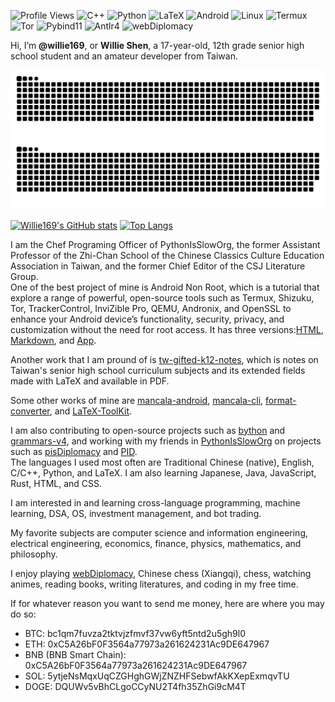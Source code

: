 ![Profile Views](https://komarev.com/ghpvc/?username=Willie169&color=brightgreen&label=Profile+Views&abbreviated=true)
![C++](https://img.shields.io/badge/C++-00599C)
![Python](https://img.shields.io/badge/Python-3776AB)
![LaTeX](https://img.shields.io/badge/LaTeX-008080)
![Android](https://img.shields.io/badge/Android-3DDC84)
![Linux](https://img.shields.io/badge/Linux-FCC624)
![Termux](https://img.shields.io/badge/Termux-000000)
![Tor](https://img.shields.io/badge/Tor-80449C)
![Pybind11](https://img.shields.io/badge/Pybind11-A49B6B)
![Antlr4](https://img.shields.io/badge/Antlr4-ed312f)
![webDiplomacy](https://img.shields.io/badge/webDiplomacy-35781D)

Hi, I’m **@willie169**, or **Willie Shen**, a 17-year-old, 12th grade senior high school student and an amateur developer from Taiwan.

![github contribution grid snake animation](https://raw.githubusercontent.com/Willie169/Willie169/output/github-contribution-grid-snake-dark.svg#gh-dark-mode-only)
![github contribution grid snake animation](https://raw.githubusercontent.com/Willie169/Willie169/output/github-contribution-grid-snake.svg#gh-light-mode-only)

[![Willie169's GitHub stats](https://github-readme-stats.vercel.app/api?username=Willie169)](https://github.com/Willie169/github-readme-stats&show=reviews,discussions_started,discussions_answered,prs_merged,prs_merged_percentage&show_icons=true&theme=transparent)
[![Top Langs](https://github-readme-stats.vercel.app/api/top-langs/?username=Willie169)](https://github.com/Willie169/github-readme-stats&langs_count=10&layout=compact&exclude_repo=temp)

I am the Chef Programing Officer of PythonIsSlowOrg, the former Assistant Professor of the Zhi-Chan School of the Chinese Classics Culture Education Association in Taiwan, and the former Chief Editor of the CSJ Literature Group.<br>
One of the best project of mine is Android Non Root, which is a tutorial that explore a range of powerful, open-source tools such as Termux, Shizuku, Tor, TrackerControl, InviZible Pro, QEMU, Andronix, and OpenSSL to enhance your Android device’s functionality, security, privacy, and customization without the need for root access. It has three versions:[HTML](https://willie169.github.io), [Markdown](https://github.com/Willie169/Android-Non-Root), and [App](https://github.com/Willie169/Android-Non-Root-App).

Another work that I am pround of is [tw-gifted-k12-notes](https://github.com/Willie169/tw-gifted-k12-notes), which is notes on Taiwan's senior high school curriculum subjects and its extended fields made with LaTeX and available in PDF.

Some other works of mine are [mancala-android](https://github.com/Willie169/mancala-android), [mancala-cli](https://github.com/Willie169/mancala-cli), [format-converter](https://github.com/Willie169/format-converter), and [LaTeX-ToolKit](https://github.com/Willie169/LaTeX-ToolKit).

I am also contributing to open-source projects such as [bython](https://github.com/Willie169/bython) and [grammars-v4](https://github.com/Willie169/grammars-v4), and working with my friends in [PythonIsSlowOrg](https://github.com/PythonIsSlowOrg) on projects such as [pisDiplomacy](https://github.com/PythonIsSlowOrg/pisDiplomacy) and [PID](https://github.com/Willie169/PID).<br>
The languages I used most often are Traditional Chinese (native), English, C/C++, Python, and LaTeX. I am also learning Japanese, Java, JavaScript, Rust, HTML, and CSS.

I am interested in and learning cross-language programming, machine learning, DSA, OS, investment management, and bot trading.

My favorite subjects are computer science and information engineering, electrical engineering, economics, finance, physics, mathematics, and philosophy.

I enjoy playing [webDiplomacy](https://webdiplomacy.net/userprofile.php?userID=222135), Chinese chess (Xiangqi), chess, watching animes, reading books, writing literatures, and coding in my free time.

If for whatever reason you want to send me money, here are where you may do so:
- BTC:
  bc1qm7fuvza2tktvjzfmvf37vw6yft5ntd2u5gh9l0
- ETH:
  0xC5A26bF0F3564a77973a261624231Ac9DE647967
- BNB (BNB Smart Chain):
  0xC5A26bF0F3564a77973a261624231Ac9DE647967
- SOL:
  5ytjeNsMqxUqCZGHghGWjZNZHFSebwfAkKXepExmqvTU
- DOGE:
  DQUWv5vBhCLgoCCyNU2T4fh35ZhGi9cM4T
